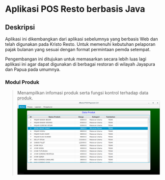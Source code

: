 # Aplikasi POS Resto berbasis Java

## Deskripsi
Aplikasi ini dikembangkan dari aplikasi sebelumnya yang berbasis Web dan telah digunakan pada Kristo Resto.
Untuk memenuhi kebutuhan pelaporan pajak bulanan yang sesuai dengan format permintaan pemda setempat.

Pengembangan ini ditujukan untuk memasarkan secara lebih luas lagi aplikasi ini agar dapat digunakan di berbagai
restoran di wilayah Jayapura dan Papua pada umumnya.

### Modul Produk
> Menampilkan infomasi produk serta fungsi kontrol terhadap data produk.
![screenshoot](img1.png)